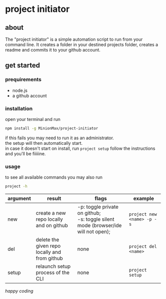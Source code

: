 # project initiator

## about
The "project initiator" is a simple automation script to run from your command line.
It creates a folder in your destined projects folder, creates a readme and commits it to your github account.

## get started
### prequirements
- node.js
- a github account

### installation
open your terminal and run
```sh
npm install -g MinionMax/project-initiator
```
if this fails you may need to run it as an administrator.<br>
the setup will then automatically start.<br>
in case it doesn't start on install, run
`
project setup
`
follow the instructions and you'll be fiiiiine.

### usage
to see all available commands you may also run
```sh
project -h
```
| argument | result                                        | flags                                                                             | example                             |
|----------|-----------------------------------------------|-----------------------------------------------------------------------------------|-------------------------------------|
| new      | create a new repo locally and on github       | -p: toggle private on github;<br> -s: toggle silent mode (browser/ide will not open); | ```project new <name> -p -s  ``` |
| del      | delete the given repo locally and from github | none                                                                              | ```project del <name>  ```       |
| setup    | relaunch setup process of the CLI             | none                                                                              | ```project setup  ```            |


_happy coding_
